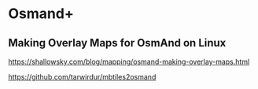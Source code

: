 # Osmand+

## Making Overlay Maps for OsmAnd on Linux

https://shallowsky.com/blog/mapping/osmand-making-overlay-maps.html

https://github.com/tarwirdur/mbtiles2osmand